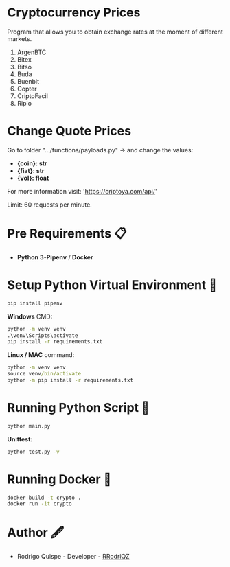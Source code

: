 # Cryptocurrency Prices

Program that allows you to obtain exchange rates at the moment 
of different markets.

1) ArgenBTC
2) Bitex
3) Bitso
4) Buda
5) Buenbit
6) Copter
7) CriptoFacil
8) Ripio

# Change Quote Prices

Go to folder ".../functions/payloads.py" -> and change the values:

* **{coin}: str** 
* **{fiat}: str**
* **{vol}: float**

For more information visit: 'https://criptoya.com/api/'

Limit: 60 requests per minute.

# Pre Requirements 📋

* **Python 3**-**Pipenv** / **Docker**

# Setup Python Virtual Environment 🔧 #
```cmd
pip install pipenv
```

**Windows** CMD:
```cmd
python -m venv venv
.\venv\Scripts\activate
pip install -r requirements.txt
```
**Linux / MAC** command:
```cmd
python -m venv venv
source venv/bin/activate
python -m pip install -r requirements.txt
```
# Running Python Script 🐼
```cmd
python main.py
```
**Unittest:**
```cmd
python test.py -v
```
# Running Docker 🐳
```cmd
docker build -t crypto .
docker run -it crypto
```
# Author 🖋

* Rodrigo Quispe - Developer - [RRodriQZ]
 
[RRodriQZ]: https://github.com/RRodriQZ